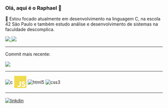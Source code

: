 ### Olá, aqui é o Raphael 👋
🌱 Estou focado atualmente em desenvolvimento na linguagem C, na escola 42 São Paulo e também estudo análise e desenvolvimento de sistemas na faculdade descomplica.

<!--
**raphaelz3/raphaelz3** is a ✨ _special_ ✨ repository because its `README.md` (this file) appears on your GitHub profile.

Here are some ideas to get you started:

- 🔭 I’m currently working on ...
- 🌱 I’m currently learning ...
- 👯 I’m looking to collaborate on ...
- 🤔 I’m looking for help with ...
- 💬 Ask me about ...
- 📫 How to reach me: ...
- 😄 Pronouns: ...
- ⚡ Fun fact: ...
-->
<a href="https://github.com/raphaelz3">
  <img height="180em" src="https://github-readme-stats.vercel.app/api?username=raphaelz3&show_icons=true&theme=react&include_all_commits=true&count_private=true"/>
  <img height="180em" src="https://github-readme-stats.vercel.app/api/top-langs/?username=raphaelz3&layout=compact&langs_count=7&theme=react"/>
</a>
  <hr>
  <p> Commit mais recente: </p>
    <a href="https://github.com/raphaelz3/So_Long">
  <img align="center" src="https://github-readme-stats.vercel.app/api/pin/?username=raphaelz3&repo=So_Long&theme=react" />
</a>
  <hr>
  <div>
    <img align="center" alt="c" height="45" width="45" src="https://cdn.jsdelivr.net/gh/devicons/devicon/icons/c/c-original.svg" />
    <img align="center" alt="js" height="40" width="40" src="https://raw.githubusercontent.com/devicons/devicon/master/icons/javascript/javascript-plain.svg">
    <img align="center" alt="html5" height="45" width="45" src="https://cdn-icons-png.flaticon.com/512/888/888859.png">
    <img align="center" alt="css3" height="45" width="45" src="https://cdn-icons-png.flaticon.com/512/888/888847.png">
  </div>
  <hr>
  <a href="https://www.linkedin.com/in/raphaelnascimento91/"><img align="center" alt="linkdin" height="45" width="45"  src="https://cdn-icons-png.flaticon.com/512/174/174857.png"></a>
  
